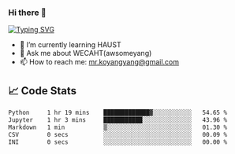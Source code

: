 ### Hi there 👋

[![Typing SVG](https://readme-typing-svg.herokuapp.com?color=%23F78A63&lines=Here+are+some+ideas+to+get+you+started%3A)](https://git.io/typing-svg)

- 🌱 I’m currently learning HAUST
- 💬 Ask me about WECAHT(awsomeyang)
- 📫 How to reach me: mr.koyangyang@gmail.com

## &#x1f4c8; Code Stats
<!--START_SECTION:waka-->

```txt
Python     1 hr 19 mins    █████████████▓░░░░░░░░░░░   54.65 %
Jupyter    1 hr 3 mins     ███████████░░░░░░░░░░░░░░   43.96 %
Markdown   1 min           ▒░░░░░░░░░░░░░░░░░░░░░░░░   01.30 %
CSV        0 secs          ░░░░░░░░░░░░░░░░░░░░░░░░░   00.09 %
INI        0 secs          ░░░░░░░░░░░░░░░░░░░░░░░░░   00.00 %
```

<!--END_SECTION:waka-->